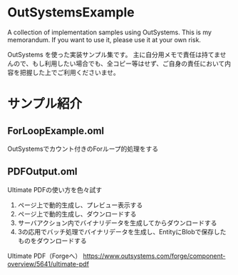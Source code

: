 # OutSystemsExample
A collection of implementation samples using OutSystems.
This is my memorandum. If you want to use it, please use it at your own risk.

OutSystems を使った実装サンプル集です。
主に自分用メモで責任は持てませんので、もし利用したい場合でも、全コピー等はせず、ご自身の責任において内容を把握した上でご利用くださいませ。

# サンプル紹介

## ForLoopExample.oml
OutSystemsでカウント付きのForループ的処理をする

## PDFOutput.oml
Ultimate PDFの使い方を色々試す

1. ページ上で動的生成し、プレビュー表示する
2. ページ上で動的生成し、ダウンロードする
3. サーバアクション内でバイナリデータを生成してからダウンロードする
4. 3の応用でバッチ処理でバイナリデータを生成し、EntityにBlobで保存したものをダウンロードする

Ultimate PDF（Forgeへ）
https://www.outsystems.com/forge/component-overview/5641/ultimate-pdf
